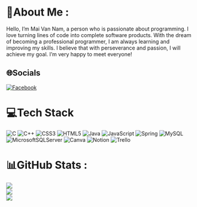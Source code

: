 # 💫About Me :
Hello, I’m Mai Van Nam, a person who is passionate about programming. I love turning lines of code into complete software products. With the dream of becoming a professional programmer, I am always learning and improving my skills. I believe that with perseverance and passion, I will achieve my goal. I’m very happy to meet everyone!

## 🌐Socials
[![Facebook](https://img.shields.io/badge/Facebook-%231877F2.svg?logo=Facebook&logoColor=white)](https://facebook.com/fbhttps://www.facebook.com/nam.19thang5/) 

# 💻Tech Stack
![C](https://img.shields.io/badge/c-%2300599C.svg?style=for-the-badge&logo=c&logoColor=white) ![C++](https://img.shields.io/badge/c++-%2300599C.svg?style=for-the-badge&logo=c%2B%2B&logoColor=white) ![CSS3](https://img.shields.io/badge/css3-%231572B6.svg?style=for-the-badge&logo=css3&logoColor=white) ![HTML5](https://img.shields.io/badge/html5-%23E34F26.svg?style=for-the-badge&logo=html5&logoColor=white) ![Java](https://img.shields.io/badge/java-%23ED8B00.svg?style=for-the-badge&logo=java&logoColor=white) ![JavaScript](https://img.shields.io/badge/javascript-%23323330.svg?style=for-the-badge&logo=javascript&logoColor=%23F7DF1E) ![Spring](https://img.shields.io/badge/spring-%236DB33F.svg?style=for-the-badge&logo=spring&logoColor=white) ![MySQL](https://img.shields.io/badge/mysql-%2300f.svg?style=for-the-badge&logo=mysql&logoColor=white) ![MicrosoftSQLServer](https://img.shields.io/badge/Microsoft%20SQL%20Sever-CC2927?style=for-the-badge&logo=microsoft%20sql%20server&logoColor=white) ![Canva](https://img.shields.io/badge/Canva-%2300C4CC.svg?style=for-the-badge&logo=Canva&logoColor=white) ![Notion](https://img.shields.io/badge/Notion-%23000000.svg?style=for-the-badge&logo=notion&logoColor=white) ![Trello](https://img.shields.io/badge/Trello-%23026AA7.svg?style=for-the-badge&logo=Trello&logoColor=white)
# 📊GitHub Stats :
![](https://github-readme-stats.vercel.app/api?username=NamMai195&theme=radical&hide_border=true&include_all_commits=false&count_private=true)<br/>
![](https://github-readme-streak-stats.herokuapp.com/?user=NamMai195&theme=radical&hide_border=true)<br/>
![](https://github-readme-stats.vercel.app/api/top-langs/?username=NamMai195&theme=radical&hide_border=true&include_all_commits=false&count_private=true&layout=compact)
